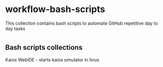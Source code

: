 # workflow-bash-scripts
This collection contains bash scripts to automate GitHub repetitive day to day tasks

# <h2>Bash scripts collections</h2>
Kaios WebIDE - starts kaios simulator in linux
